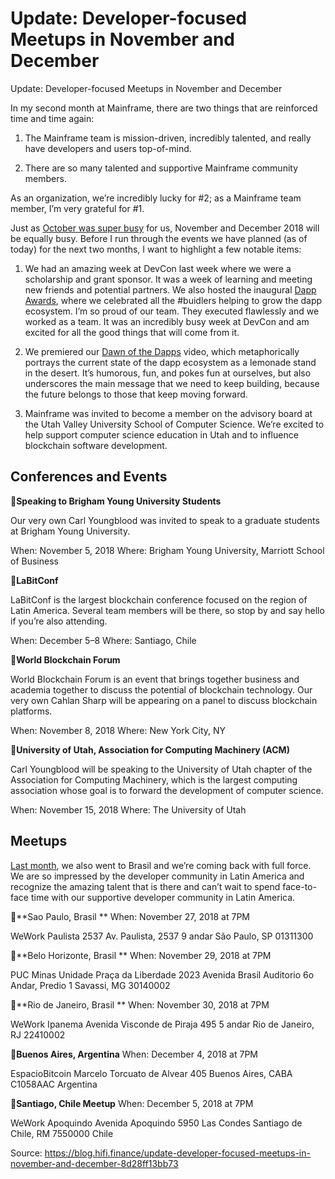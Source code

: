 
# Update: Developer-focused Meetups in November and December

Update: Developer-focused Meetups in November and December

In my second month at Mainframe, there are two things that are reinforced time and time again:

1. The Mainframe team is mission-driven, incredibly talented, and really have developers and users top-of-mind.

1. There are so many talented and supportive Mainframe community members.

As an organization, we’re incredibly lucky for #2; as a Mainframe team member, I’m very grateful for #1.

Just as [October was super busy](https://blog.mainframe.com/kickstarting-developer-meetups-and-other-events-f268c7ce41d6) for us, November and December 2018 will be equally busy. Before I run through the events we have planned (as of today) for the next two months, I want to highlight a few notable items:

1. We had an amazing week at DevCon last week where we were a scholarship and grant sponsor. It was a week of learning and meeting new friends and potential partners. We also hosted the inaugural [Dapp Awards](https://blog.mainframe.com/the-dapp-awards-highlights-recap-45d29747d15c), where we celebrated all the #buidlers helping to grow the dapp ecosystem. I’m so proud of our team. They executed flawlessly and we worked as a team. It was an incredibly busy week at DevCon and am excited for all the good things that will come from it.

1. We premiered our [Dawn of the Dapps](https://www.youtube.com/watch?v=XVZxjVJz4ds) video, which metaphorically portrays the current state of the dapp ecosystem as a lemonade stand in the desert. It’s humorous, fun, and pokes fun at ourselves, but also underscores the main message that we need to keep building, because the future belongs to those that keep moving forward.

1. Mainframe was invited to become a member on the advisory board at the Utah Valley University School of Computer Science. We’re excited to help support computer science education in Utah and to influence blockchain software development.

## Conferences and Events

📍**Speaking to Brigham Young University Students**

Our very own Carl Youngblood was invited to speak to a graduate students at Brigham Young University.

When: November 5, 2018
Where: Brigham Young University, Marriott School of Business

📍**LaBitConf**

LaBitConf is the largest blockchain conference focused on the region of Latin America. Several team members will be there, so stop by and say hello if you’re also attending.

When: December 5–8
Where: Santiago, Chile

📍**World Blockchain Forum**

World Blockchain Forum is an event that brings together business and academia together to discuss the potential of blockchain technology. Our very own Cahlan Sharp will be appearing on a panel to discuss blockchain platforms.

When: November 8, 2018
Where: New York City, NY

📍**University of Utah, Association for Computing Machinery (ACM)**

Carl Youngblood will be speaking to the University of Utah chapter of the Association for Computing Machinery, which is the largest computing association whose goal is to forward the development of computer science.

When: November 15, 2018
Where: The University of Utah

## Meetups

[Last month](https://blog.mainframe.com/kickstarting-developer-meetups-and-other-events-f268c7ce41d6), we also went to Brasil and we’re coming back with full force. We are so impressed by the developer community in Latin America and recognize the amazing talent that is there and can’t wait to spend face-to-face time with our supportive developer community in Latin America.

📍**Sao Paulo, Brasil **
When: November 27, 2018 at 7PM

WeWork Paulista 2537
Av. Paulista, 2537
9 andar
São Paulo, SP 01311300

📍**Belo Horizonte, Brasil **
When: November 29, 2018 at 7PM

PUC Minas Unidade Praça da Liberdade
2023 Avenida Brasil
Auditorio 6o Andar, Predio 1
Savassi, MG 30140002

📍**Rio de Janeiro, Brasil **
When: November 30, 2018 at 7PM

WeWork Ipanema
Avenida Visconde de Piraja 495
5 andar
Rio de Janeiro, RJ 22410002

📍**Buenos Aires, Argentina** 
When: December 4, 2018 at 7PM

EspacioBitcoin
Marcelo Torcuato de Alvear 405
Buenos Aires, CABA C1058AAC
Argentina

📍**Santiago, Chile Meetup**
When: December 5, 2018 at 7PM

WeWork Apoquindo
Avenida Apoquindo 5950
Las Condes
Santiago de Chile, RM 7550000
Chile


Source: https://blog.hifi.finance/update-developer-focused-meetups-in-november-and-december-8d28ff13bb73
